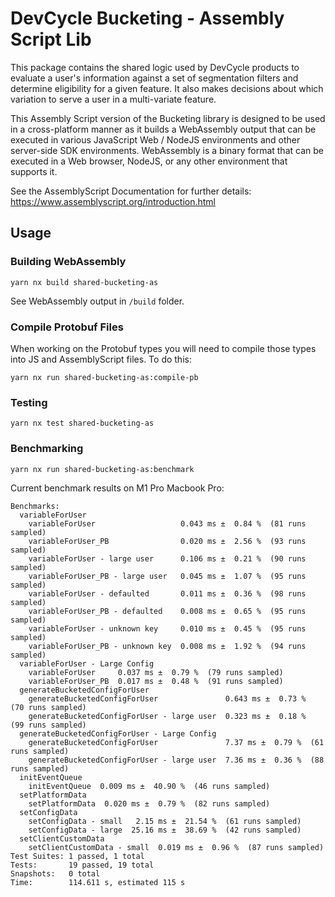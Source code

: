 # DevCycle Bucketing - Assembly Script Lib

This package contains the shared logic used by DevCycle products to evaluate a user's information
against a set of segmentation filters and determine eligibility for a given feature. It also makes decisions about
which variation to serve a user in a multi-variate feature.

This Assembly Script version of the Bucketing library is designed to be used in a cross-platform manner as it
builds a WebAssembly output that can be executed in various JavaScript Web / NodeJS environments and other
server-side SDK environments. WebAssembly is a binary format that can be executed in a 
Web browser, NodeJS, or any other environment that supports it.

See the AssemblyScript Documentation for further details: https://www.assemblyscript.org/introduction.html


## Usage

### Building WebAssembly

```yarn nx build shared-bucketing-as```

See WebAssembly output in `/build` folder.

### Compile Protobuf Files

When working on the Protobuf types you will need to compile those types into JS and AssemblyScript files. To do this:

```yarn nx run shared-bucketing-as:compile-pb```

### Testing

```yarn nx test shared-bucketing-as```

### Benchmarking

```yarn nx run shared-bucketing-as:benchmark```

Current benchmark results on M1 Pro Macbook Pro:

```
Benchmarks:
  variableForUser
    variableForUser                   0.043 ms ±  0.84 %  (81 runs sampled)
    variableForUser_PB                0.020 ms ±  2.56 %  (93 runs sampled)
    variableForUser - large user      0.106 ms ±  0.21 %  (90 runs sampled)
    variableForUser_PB - large user   0.045 ms ±  1.07 %  (95 runs sampled)
    variableForUser - defaulted       0.011 ms ±  0.36 %  (98 runs sampled)
    variableForUser_PB - defaulted    0.008 ms ±  0.65 %  (95 runs sampled)
    variableForUser - unknown key     0.010 ms ±  0.45 %  (95 runs sampled)
    variableForUser_PB - unknown key  0.008 ms ±  1.92 %  (94 runs sampled)
  variableForUser - Large Config
    variableForUser     0.037 ms ±  0.79 %  (79 runs sampled)
    variableForUser_PB  0.017 ms ±  0.48 %  (91 runs sampled)
  generateBucketedConfigForUser
    generateBucketedConfigForUser               0.643 ms ±  0.73 %  (70 runs sampled)
    generateBucketedConfigForUser - large user  0.323 ms ±  0.18 %  (99 runs sampled)
  generateBucketedConfigForUser - Large Config
    generateBucketedConfigForUser               7.37 ms ±  0.79 %  (61 runs sampled)
    generateBucketedConfigForUser - large user  7.36 ms ±  0.36 %  (88 runs sampled)
  initEventQueue
    initEventQueue  0.009 ms ±  40.90 %  (46 runs sampled)
  setPlatformData
    setPlatformData  0.020 ms ±  0.79 %  (82 runs sampled)
  setConfigData
    setConfigData - small   2.15 ms ±  21.54 %  (61 runs sampled)
    setConfigData - large  25.16 ms ±  38.69 %  (42 runs sampled)
  setClientCustomData
    setClientCustomData - small  0.019 ms ±  0.96 %  (87 runs sampled)
Test Suites: 1 passed, 1 total
Tests:       19 passed, 19 total
Snapshots:   0 total
Time:        114.611 s, estimated 115 s
```
